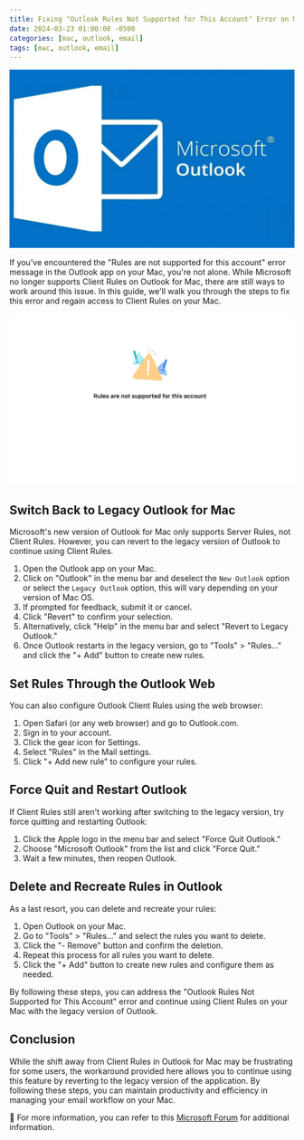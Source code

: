 ```yaml
---
title: Fixing "Outlook Rules Not Supported for This Account" Error on Mac
date: 2024-03-23 01:00:00 -0500
categories: [mac, outlook, email]
tags: [mac, outlook, email]
---
```


![Fixing "Outlook Rules Not Supported for This Account" Error on Mac](/assets/img/posts/2024/outlook_rules_not_supported/outlook_rules_not_supported.jpg)


If you've encountered the "Rules are not supported for this account" error message in the Outlook app on your Mac, you're not alone. While Microsoft no longer supports Client Rules on Outlook for Mac, there are still ways to work around this issue. In this guide, we'll walk you through the steps to fix this error and regain access to Client Rules on your Mac.

![Fixing "Outlook Rules Not Supported for This Account" Error on Mac](/assets/img/posts/2024/outlook_rules_not_supported/outlook_rules_not_supported1.png)

## Switch Back to Legacy Outlook for Mac

Microsoft's new version of Outlook for Mac only supports Server Rules, not Client Rules. However, you can revert to the legacy version of Outlook to continue using Client Rules.

1. Open the Outlook app on your Mac.
2. Click on "Outlook" in the menu bar and deselect the `New Outlook` option or select the `Legacy Outlook` option, this will vary depending on your version of Mac OS.
3. If prompted for feedback, submit it or cancel.
4. Click "Revert" to confirm your selection.
5. Alternatively, click "Help" in the menu bar and select "Revert to Legacy Outlook."
6. Once Outlook restarts in the legacy version, go to "Tools" > "Rules..." and click the "+ Add" button to create new rules.

## Set Rules Through the Outlook Web

You can also configure Outlook Client Rules using the web browser:

1. Open Safari (or any web browser) and go to Outlook.com.
2. Sign in to your account.
3. Click the gear icon for Settings.
4. Select "Rules" in the Mail settings.
5. Click "+ Add new rule" to configure your rules.

## Force Quit and Restart Outlook

If Client Rules still aren't working after switching to the legacy version, try force quitting and restarting Outlook:

1. Click the Apple logo in the menu bar and select "Force Quit Outlook."
2. Choose "Microsoft Outlook" from the list and click "Force Quit."
3. Wait a few minutes, then reopen Outlook.

## Delete and Recreate Rules in Outlook

As a last resort, you can delete and recreate your rules:

1. Open Outlook on your Mac.
2. Go to "Tools" > "Rules..." and select the rules you want to delete.
3. Click the "- Remove" button and confirm the deletion.
4. Repeat this process for all rules you want to delete.
5. Click the "+ Add" button to create new rules and configure them as needed.

By following these steps, you can address the "Outlook Rules Not Supported for This Account" error and continue using Client Rules on your Mac with the legacy version of Outlook.

## Conclusion

While the shift away from Client Rules in Outlook for Mac may be frustrating for some users, the workaround provided here allows you to continue using this feature by reverting to the legacy version of the application. By following these steps, you can maintain productivity and efficiency in managing your email workflow on your Mac.



📝 For more information, you can refer to this [Microsoft Forum](https://answers.microsoft.com/en-us/outlook_com/forum/all/rules-are-not-supported-for-this-account-message/68f85fbe-c714-44b5-abf0-3419052a4de6) for additional information.
